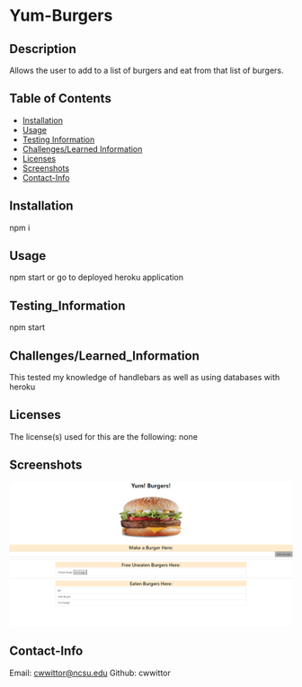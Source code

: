 # Yum-Burgers

  ## Description

  Allows the user to add to a list of burgers and eat from that list of burgers.

  ## Table of Contents
  * [Installation](#Installation)
  * [Usage](#Usage)
  * [Testing Information](#Testing_Information)
  * [Challenges/Learned Information](#Challenges/Learned_Information)
  * [Licenses](#Licenses)
  * [Screenshots](#Screenshots)
  * [Contact-Info](#Contact-Info)

  ## Installation
  npm i

  ## Usage
  npm start or go to deployed heroku application

  ## Testing_Information
  npm start

  ## Challenges/Learned_Information
  This tested my knowledge of handlebars as well as using databases with heroku

  ## Licenses
  The license(s) used for this are the following: none

  ## Screenshots
  <img src="public/assets/IMG/Final.PNG" width="700">

  ## Contact-Info
  Email: cwwittor@ncsu.edu
  Github: cwwittor

